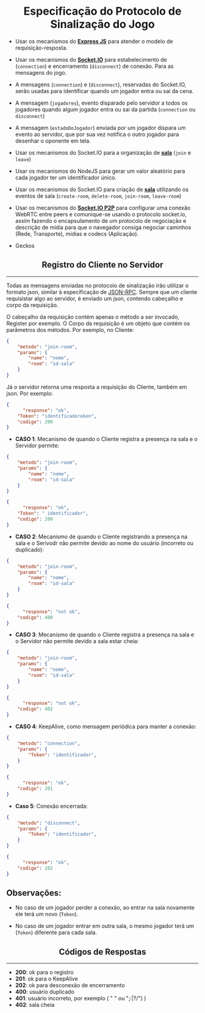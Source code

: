 <h1 align="center">Especificação do Protocolo de Sinalização do Jogo</h1>

- Usar os mecanismos do [**Express JS**](https://expressjs.com/) para atender o modelo de requisição-resposta. 

- Usar os mecanismos do [**Socket.IO**](https://socket.io/) para estabelecimento de (`connection`) e encerramento (`disconnect`) de conexão. Para as mensagens do jogo.

- A mensagens (`connection`) e (`disconnect`), reservadas do Socket.IO, serão usadas para identificar quando um jogador entra ou sai da cena.

- A mensagem (`jogadores`), evento disparado pelo servidor a todos os jogadores quando algum jogador entra ou sai da partida (`connection` ou `disconnect`)

- A mensagem (`estadoDoJogador`) enviada por um jogador dispara um evento ao servidor, que por sua vez notifica o outro jogador para desenhar o oponente em tela.

- Usar os mecanismos do Socket.IO para a organização de [**sala**](https://socket.io/docs/v4/rooms/) (`join` e `leave`)

- Usar os mecanismos do NodeJS para gerar um valor aleatório para cada jogador ter um identificador único.

- Usar os mecanismos do Socket.IO para criação de [**sala**](https://socket.io/docs/v4/rooms/) utilizando os eventos de sala (`create-room`, `delete-room`, `join-room`, `leave-room`)

- Usar os mecanismos do [**Socket.IO P2P**](https://socket.io/) para configurar uma conexão WebRTC entre peers e comunique-se usando o protocolo socket.io, assim fazendo o encapsulamento de um protocolo de negociação e descrição de mídia para que o navegador consiga negociar caminhos (Rede, Transporte), mídias e codecs (Aplicação).

- Geckos

<h2 align="center">Registro do Cliente no Servidor</h2>

----

Todas as mensagens enviadas no protocolo de sinalização irão utilizar o formato json, similar à especificação de [JSON-RPC](https://www.jsonrpc.org/specification). Sempre que um cliente requisistar algo ao servidor, é enviado um json, contendo cabeçalho e corpo da requisição.

O cabeçalho da requisição contém apenas o método a ser invocado, Register por exemplo. O Corpo da requisição é um objeto que contém os parâmetros dos métodos. Por exemplo, no Cliente:

```Json
{
	"metodo": "join-room",
	"params": {
		"name": "nome",
		"room": "id-sala"  
	}
}
```

Já o servidor retorna uma resposta a requisição do Cliente, também em json. Por exemplo:

```Json
{
	  "response": "ok",
    "Token": "identificadoroken",
    "codigo": 200
}
```

- **CASO 1**: Mecanismo de quando o Cliente registra a presença na sala e o Servidor permite:
```Json
{
	"metodo": "join-room",
	"params": {
		"name": "nome",
		"room": "id-sala"  
	}
}
```
```Json
{
	  "response": "ok",
    "Token": " identificador",
    "codigo": 200
}
```

- **CASO 2**: Mecanismo de quando o Cliente registrando a presença na sala e o Serivodr não permite devido ao nome do usuário (incorreto ou duplicado):
```Json
{
	"metodo": "join-room",
	"params": {
		"name": "nome",
		"room": "id-sala"  
	}
}
```
```Json
{
	  "response": "not ok",
    "codigo": 400
}
```

- **CASO 3**: Mecanismo de quando o Cliente registra a presença na sala e o Servidor não permite devido a sala estar cheia:
```Json
{
	"metodo": "join-room",
	"params": {
		"name": "nome",
		"room": "id-sala"  
	}
}
```
```Json
{
	  "response": "not ok",
    "codigo": 402
}
```

- **CASO 4**: KeepAlive, como mensagem periódica para manter a conexão:

```Json
{
	"metodo": "connection",
	"params": {
		"Token": "identificador",  
	}
}
```
```Json
{
	  "response": "ok",
    "codigo": 201
}
```

- **Caso 5**: Conexão encerrada:
```Json
{
	"metodo": "disconnect",
	"params": {
		"Token": "identificador",  
	}
}
```
```Json
{
	  "response": "ok",
    "codigo": 202
}
```

## Observações:

- No caso de um jogador perder a conexão, ao entrar na sala novamente ele terá um novo (`Token`).

- No caso de um jogador entrar em outra sala, o mesmo jogador terá um (`Token`) diferente para cada sala.

<h2 align="center">Códigos de Respostas</h2>

---

- **200**: ok para o registro
- **201**: ok para o KeepAlive
- **202**: ok para desconexão de encerramento
- **400**: usuário duplicado
- **401**: usuário incorreto, por exemplo ( " " ou ";:\|?/") )
- **402**: sala cheia
